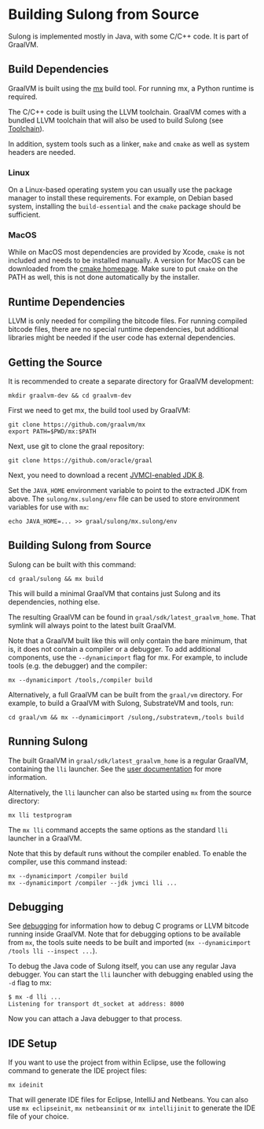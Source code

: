 # Building Sulong from Source

Sulong is implemented mostly in Java, with some C/C++ code. It is part of GraalVM.

## Build Dependencies

GraalVM is built using the [mx](https://github.com/graalvm/mx) build tool.
For running mx, a Python runtime is required.

The C/C++ code is built using the LLVM toolchain. GraalVM comes with a bundled LLVM
toolchain that will also be used to build Sulong (see [Toolchain](TOOLCHAIN.md)).

In addition, system tools such as a linker, `make` and `cmake` as well
as system headers are needed.

### Linux

On a Linux-based operating system you can usually use the package
manager to install these requirements. For example, on Debian based system,
installing the `build-essential` and the `cmake` package should be sufficient.

### MacOS

While on MacOS most dependencies are provided by Xcode,
`cmake` is not included and needs to be installed manually.
A version for MacOS can be downloaded from the [cmake homepage](https://cmake.org/download/).
Make sure to put `cmake` on the PATH as well, this is not done automatically by
the installer.

## Runtime Dependencies

LLVM is only needed for compiling the bitcode files. For running compiled
bitcode files, there are no special runtime dependencies, but additional
libraries might be needed if the user code has external dependencies.

## Getting the Source

It is recommended to create a separate directory for GraalVM development:

```
mkdir graalvm-dev && cd graalvm-dev
```

First we need to get mx, the build tool used by GraalVM:

```
git clone https://github.com/graalvm/mx
export PATH=$PWD/mx:$PATH
```

Next, use git to clone the graal repository:

```
git clone https://github.com/oracle/graal
```

Next, you need to download a recent
[JVMCI-enabled JDK 8](https://github.com/graalvm/openjdk8-jvmci-builder/releases).

Set the `JAVA_HOME` environment variable to point to the extracted JDK from above.
The `sulong/mx.sulong/env` file can be used to store environment variables for use with `mx`:

```
echo JAVA_HOME=... >> graal/sulong/mx.sulong/env
```

## Building Sulong from Source

Sulong can be built with this command:

```
cd graal/sulong && mx build
```

This will build a minimal GraalVM that contains just Sulong and its dependencies,
nothing else.

The resulting GraalVM can be found in `graal/sdk/latest_graalvm_home`. That symlink
will always point to the latest built GraalVM.

Note that a GraalVM built like this will only contain the bare minimum, that is, it does
not contain a compiler or a debugger. To add additional components, use the `--dynamicimport`
flag for mx. For example, to include tools (e.g. the debugger) and the compiler:

```
mx --dynamicimport /tools,/compiler build
```

Alternatively, a full GraalVM can be built from the `graal/vm` directory. For example,
to build a GraalVM with Sulong, SubstrateVM and tools, run:

```
cd graal/vm && mx --dynamicimport /sulong,/substratevm,/tools build
```

## Running Sulong

The built GraalVM in `graal/sdk/latest_graalvm_home` is a regular GraalVM, containing
the `lli` launcher. See the [user documentation](../user/README.md) for more information.

Alternatively, the `lli` launcher can also be started using `mx` from the source
directory:

```
mx lli testprogram
```

The `mx lli` command accepts the same options as the standard `lli` launcher in a GraalVM.

Note that this by default runs without the compiler enabled. To enable the compiler, use
this command instead:

```
mx --dynamicimport /compiler build
mx --dynamicimport /compiler --jdk jvmci lli ...
```

## Debugging

See [debugging](../user/DEBUGGING.md) for information how to debug C programs or
LLVM bitcode running inside GraalVM. Note that for debugging options to be available from
`mx`, the tools suite needs to be built and imported (`mx --dynamicimport /tools lli --inspect ...`).

To debug the Java code of Sulong itself, you can use any regular Java debugger.
You can start the `lli` launcher with debugging enabled using the `-d` flag to mx:

```
$ mx -d lli ...
Listening for transport dt_socket at address: 8000
```

Now you can attach a Java debugger to that process.


## IDE Setup

If you want to use the project from within Eclipse, use the following
command to generate the IDE project files:

```
mx ideinit
```

That will generate IDE files for Eclipse, IntelliJ and Netbeans. You can also
use `mx eclipseinit`, `mx netbeansinit` or `mx intellijinit` to generate
the IDE file of your choice.
